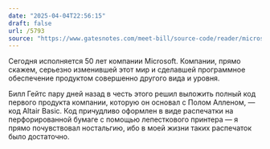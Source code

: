 ```yaml
---
date: "2025-04-04T22:56:15"
draft: false
url: /5793
source: "https://www.gatesnotes.com/meet-bill/source-code/reader/microsoft-original-source-code"
---
```


Сегодня исполняется 50 лет компании Microsoft. Компании, прямо скажем, серьезно изменившей этот мир и сделавшей программное обеспечение продуктом совершенно другого вида и уровня. 

Билл Гейтс пару дней назад в честь этого решил выложить полный код первого продукта компании, которую он основал с Полом Алленом, — код Altair Basic. Код причудливо оформлен в виде распечатки на перфорированной бумаге с помощью лепесткового принтера — я прямо почувствовал ностальгию, ибо в моей жизни таких распечаток было достаточно.